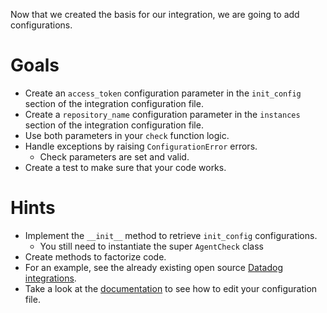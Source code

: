 Now that we created the basis for our integration, we are going to add configurations.

# Goals

- Create an `access_token` configuration parameter in the `init_config` section of the integration configuration file.
- Create a `repository_name` configuration parameter in the `instances` section of the integration configuration file.
- Use both parameters in your `check` function logic.
- Handle exceptions by raising `ConfigurationError` errors. 
  - Check parameters are set and valid.
- Create a test to make sure that your code works.

# Hints

- Implement the `__init__` method to retrieve `init_config` configurations.
  - You still need to instantiate the super `AgentCheck` class
- Create methods to factorize code.
- For an example, see the already existing open source [Datadog integrations](https://github.com/DataDog/integrations-core).
- Take a look at the [documentation](https://docs.datadoghq.com/developers/integrations/new_check_howto/#configuration-file) to see how to edit your configuration file.
